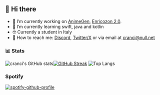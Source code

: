 ## :wave: Hi there

- :telescope: I’m currently working on [AnimeGen](https://github.com/cranci1/AnimeGen/), [Enricozon 2.0](https://github.com/Enricozon-Team/enricozon).
- :seedling: I’m currently learning swift, java and kotlin
- 🤓 Currently a student in Italy
- 📮 How to reach me: [Discord](https://discord.com/users/908762694096654397), [Twitter/X](https://twitter.com/cranci_) or via email at [cranci@null.net](mailto:cranci@null.net)

### :bar_chart: Stats
![cranci's GitHub stats](https://github-readme-stats.vercel.app/api?username=cranci1&show_icons=true&theme=aura_dark)[![GitHub Streak](https://streak-stats.demolab.com?user=cranci1&theme=aura_dark)](https://git.io/streak-stats) ![Top Langs](https://github-readme-stats.vercel.app/api/top-langs/?username=cranci1&hide_progress=true&theme=aura_dark)

### Spotify

[![spotify-github-profile](https://spotify-github-profile.vercel.app/api/view?uid=31pmruh3bpkzpxz23vawcpop2ivi&cover_image=true&theme=novatorem&show_offline=true&background_color=121212&interchange=false&bar_color=53b14f&bar_color_cover=false)](https://github.com/kittinan/spotify-github-profile)
